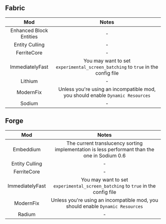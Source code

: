 ## Fabric
| Mod | Notes |
|:---:|:---:|
| Enhanced Block Entities | - |
| Entity Culling | - |
| FerriteCore | - |
| ImmediatelyFast | You may want to set `experimental_screen_batching` to `true` in the config file |
| Lithium | - |
| ModernFix | Unless you're using an incompatible mod, you should enable `Dynamic Resources` |
| Sodium | - |

## Forge
| Mod | Notes |
|:---:|:---:|
| Embeddium | The current translucency sorting implementation is less performant than the one in Sodium 0.6 |
| Entity Culling | - |
| FerriteCore | - |
| ImmediatelyFast | You may want to set `experimental_screen_batching` to `true` in the config file |
| ModernFix | Unless you're using an incompatible mod, you should enable `Dynamic Resources` |
| Radium | - |

